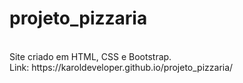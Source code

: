 # projeto_pizzaria
 
<br>
Site criado em HTML, CSS e Bootstrap.
<br>
Link: https://karoldeveloper.github.io/projeto_pizzaria/
